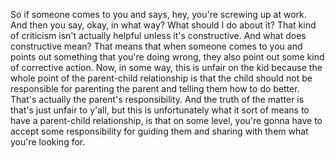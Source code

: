  So if someone comes to you and says, hey, you're screwing up at work. And then you say, okay, in what way? What should I do about it? That kind of criticism isn't actually helpful unless it's constructive. And what does constructive mean? That means that when someone comes to you and points out something that you're doing wrong, they also point out some kind of corrective action. Now, in some way, this is unfair on the kid because the whole point of the parent-child relationship is that the child should not be responsible for parenting the parent and telling them how to do better. That's actually the parent's responsibility. And the truth of the matter is that's just unfair to y'all, but this is unfortunately what it sort of means to have a parent-child relationship, is that on some level, you're gonna have to accept some responsibility for guiding them and sharing with them what you're looking for.